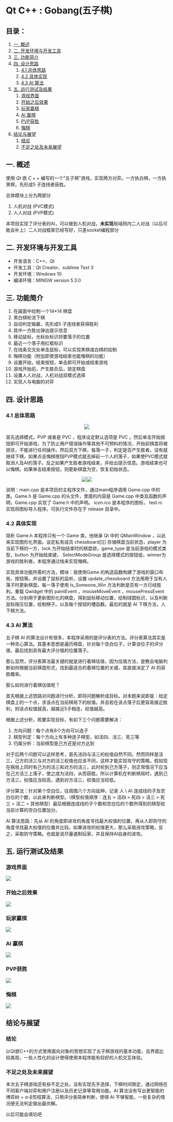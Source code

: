 # Qt C++ : Gobang(五子棋)
## 目录：
<!-- MarkdownTOC -->

1. [一. 概述](#一-概述)
1. [二. 开发环境与开发工具](#二-开发环境与开发工具)
1. [三. 功能简介](#三-功能简介)
1. [四. 设计思路](#四-设计思路)
    1. [4.1 总体思路](#41-总体思路)
    1. [4.2 具体实现](#42-具体实现)
    1. [4.3 AI 算法](#43-ai-算法)
1. [五. 运行测试及结果](#五-运行测试及结果)
    1. [游戏界面](#游戏界面)
    1. [开始之后效果](#开始之后效果)
    1. [玩家赢棋](#玩家赢棋)
    1. [AI 赢棋](#ai-赢棋)
    1. [PVP获胜](#pvp获胜)
    1. [悔棋](#悔棋)
1. [结论与展望](#结论与展望)
    1. [结论](#结论)
    1. [不足之处及未来展望](#不足之处及未来展望)

<!-- /MarkdownTOC -->

<a id="一-概述"></a>
## 一. 概述
使用 $Qt$ 嵌 $C++$ 编写的一个"五子棋"游戏，实现两方对弈。一方执白棋，一方执黑棋，先形成5 子连线者获胜。

总体模块上分为两部分

1. 人机对战 (PVC模式)
2. 人人对战 (PVP模式)

本项目实现了评分表的AI，可以做到人机对战，**未实现**局域网内二人对战（以后可能会补上）二人对战框架已经写好，只差socket编程部分

<a id="二-开发环境与开发工具"></a>
## 二. 开发环境与开发工具
- 开发语言：C++、Qt
- 开发工具：Qt Creator、sublime Text 3
- 开发环境：Windows 10
- 编译环境：MINGW version 5.3.0

<a id="三-功能简介"></a>
## 三. 功能简介
1.  在画面中绘制一个14*14 棋盘
2.  黑白棋轮流下棋
3.  自动判定输赢，先形成5 子连线者获得胜利
4.  其中一方胜出弹出提示信息
5.  移动鼠标，光标处标识将要落子的位置
6.  最近一个落子用红框标识
7.  在线条交叉处单击鼠标，可以实现黑棋或白棋的绘制
8.  悔棋功能（附加即使游戏结束也能悔棋的功能）
9.  设置开始，结束按钮，单击即可开始或结束游戏
10. 游戏开始前，产生胜负后，锁定棋盘
11. 设置人人对战，人机对战双模式选择
12. 实现人与电脑的对弈

<a id="四-设计思路"></a>
## 四. 设计思路
<a id="41-总体思路"></a>
### 4.1 总体思路

<div align=center>
<img src="https://github.com/Zyjacya-In-love/Qt_C-plus_Gobang-include-AI/raw/master/image/readme0.png" />
<!-- ![](image/readme0.png) -->
</div>

首先选择模式，PVP 或者是 PVC ，程序设定默认选项是 PVC 。然后单击开始按钮即可开始游戏，为了防止用户错误操作等其他不可预料的情况，开始前棋盘将被锁住，不能进行任何操作。然后双方下棋，每落一子，判定是否产生胜者。没有就继续下棋，如果点击悔棋按钮PVP模式就去掉前一个人的落子，如果使PVC模式就取消人及AI的落子。反之如果产生胜者游戏结束，并给出提示信息。游戏结束也可以悔棋。如果单击结束按钮，则更新棋盘为空，恢复初始状态。

<div align=center>
<img src="https://github.com/Zyjacya-In-love/Qt_C-plus_Gobang-include-AI/raw/master/image/readme1.png" /><img src="https://github.com/Zyjacya-In-love/Qt_C-plus_Gobang-include-AI/raw/master/image/readme2.png" />

<!-- ![](image/readme1.png)![](image/readme2.png) -->
</div>

说明：main.cpp 是本项目的主程序文件，通过main程序调用 Game.cpp 中的类。Game.h 是 Game.cpp 的头文件，里面的内容是 Game.cpp 中类及函数的声明，Game.cpp 实现了 Game.h 中的声明。 icon.ico 是本程序的图标， test.rc 实现将图标导入程序。可执行文件存在于 release 目录中。

<a id="42-具体实现"></a>
### 4.2 具体实现
简析 Game.h 本程序只有一个 Game 类，他继承 Qt 中的 QMainWindow ，以此来实现图形化界面。设定私有成员 chessboard[][] 存储棋盘当前状态，player 为当前下棋的一方，lock 为开始结束时的棋盘锁，game_type 是当前游戏的模式类型，button 为开始结束键， SelectModeGroup 是选择模式的按钮组，winner为游戏的胜利者。本程序通过栈来实现悔棋。

实现具体功能所需的方法，模块：我使用Game 的构造函数构建了游戏的窗口布局，按钮等。并设置了鼠标的监听。设置 update_chessboard 方法用用于当有人落子时更新棋盘。每一落子使用 Is_Someone_Win 方法判断是否有一方已经胜利。重载 Qwidget 中的 paintEvent ，mouseMoveEvent ，mousePressEvent 方法。分别用于更新图形化的棋盘，得到鼠标移动位置，绘制绿圆标识，以及判断鼠标按压位置，绘制棋子。以及每个按钮的槽函数。最后的就是 AI 下棋方法，人下棋方法。

<a id="43-ai-算法"></a>
### 4.3 AI 算法
五子棋 AI 的算法设计有很多，本程序采用的是评分表的方法。评分表算法其实是一种贪心算法。其基本思想是遍历棋盘，针对每个空白位子，计算该位子的评分值，最后找到具有最大评分值的位置落子。

那么显然，评分表算法最关键的就是进行着棋估值，因为估值方法，是教会电脑判断如何根据当前棋盘形式，找到最适合的着棋位置的关键。其直接决定了 AI 的获胜概率。

那么如何进行着棋估值呢？

首先根据上述思路对问题进行分析，即将问题解析成目标。对本题来说即是：给定棋盘上的一个点，求该点在当前棋局下的权值。并且若在该点落子后更容易接近胜利，则该点权值就高，越接近5子相连，权值越高。

根据上述分析，若要实现目标，有如下三个问题需要解决：

1.  方向问题：每个点有8个方向可以连子
2.  棋型判定：每个方向上有多种连子棋型，如活四、活三、死三等
3.  归属分析：当前棋型是己方还是对方达到

对于后两个问题可以这样思考，首先活四与活三的权值自然不同。然而同样是活三，己方的活三与对方的活三权值也应该不同，这样才能实现攻守的策略。假如现在棋局上同时有己方的活三和对方的活三，此时轮到己方落子，则正常情况下应当在己方活三上落子，使之成为活四，从而获胜。所以计算机在判断棋局时，遇到己方活三，权值应当较高，遇到对方活三，权值应当较低。

评分算法：针对某个空白位，往周围八个方向延伸，记录 人 \ AI 连成线的子及空白位的个数，以此来判断棋型。（棋型权值顺序：连五 > 活四 > 死四 > 活三 > 死三 > 活二 > 其他棋型）最后根据连成线的子个数和空白位的个数所得到的棋型给当前计算的空白位置加分。

AI 算法思路：先从 AI 的角度即进攻的角度寻找最大权值的位置，再从人即防守的角度寻找最大权值的位置并比较。如果进攻的权值更大，那么采取进攻策略，反之，采取防守策略。也就是说尽量遏制玩家，并且保持AI自身的进攻。

<a id="五-运行测试及结果"></a>
## 五. 运行测试及结果
<a id="游戏界面"></a>
### 游戏界面
![](image/readme3.png)
<a id="开始之后效果"></a>
### 开始之后效果
![](image/readme9.png)
<a id="玩家赢棋"></a>
### 玩家赢棋
![](image/readme4.png)
<a id="ai-赢棋"></a>
### AI 赢棋
![](image/readme6.png)
<a id="pvp获胜"></a>
### PVP获胜
![](image/readme7.png)
<a id="悔棋"></a>
### 悔棋
![](image/readme8.png)

<a id="结论与展望"></a>
## 结论与展望
<a id="结论"></a>
### 结论
以Qt嵌C++的方式使用面向对象的思想实现了五子棋游戏的基本功能，且界面比较美观，一些人性化的设计使得使用本程序能有较好的人机交互体验。
<a id="不足之处及未来展望"></a>
### 不足之处及未来展望
本次五子棋游戏还有些不足之处，没有实现先手选择，下棋时间限定，通过网络在不同客户端对弈和用户注册以及历史记录等常用功能。AI 算法没有写出更智能的博弈树 + α-β剪枝算法，只用评分表简单判断，使得 AI 不够智能，一些复杂的情况便无法判定做出最优解。

以后可能会填坑吧